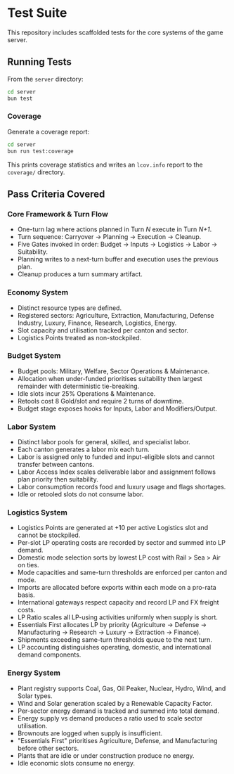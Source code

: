 # Test Suite

This repository includes scaffolded tests for the core systems of the game server.

## Running Tests

From the `server` directory:

```bash
cd server
bun test
```

### Coverage

Generate a coverage report:

```bash
cd server
bun run test:coverage
```

This prints coverage statistics and writes an `lcov.info` report to the `coverage/` directory.

## Pass Criteria Covered

### Core Framework & Turn Flow
- One-turn lag where actions planned in Turn *N* execute in Turn *N+1*.
- Turn sequence: Carryover → Planning → Execution → Cleanup.
- Five Gates invoked in order: Budget → Inputs → Logistics → Labor → Suitability.
- Planning writes to a next-turn buffer and execution uses the previous plan.
- Cleanup produces a turn summary artifact.

### Economy System
- Distinct resource types are defined.
- Registered sectors: Agriculture, Extraction, Manufacturing, Defense Industry, Luxury, Finance, Research, Logistics, Energy.
- Slot capacity and utilisation tracked per canton and sector.
- Logistics Points treated as non-stockpiled.

### Budget System
- Budget pools: Military, Welfare, Sector Operations & Maintenance.
- Allocation when under-funded prioritises suitability then largest remainder with deterministic tie-breaking.
- Idle slots incur 25% Operations & Maintenance.
- Retools cost 8 Gold/slot and require 2 turns of downtime.
- Budget stage exposes hooks for Inputs, Labor and Modifiers/Output.

### Labor System
- Distinct labor pools for general, skilled, and specialist labor.
- Each canton generates a labor mix each turn.
- Labor is assigned only to funded and input-eligible slots and cannot transfer between cantons.
- Labor Access Index scales deliverable labor and assignment follows plan priority then suitability.
- Labor consumption records food and luxury usage and flags shortages.
- Idle or retooled slots do not consume labor.

### Logistics System
- Logistics Points are generated at +10 per active Logistics slot and cannot be stockpiled.
- Per-slot LP operating costs are recorded by sector and summed into LP demand.
- Domestic mode selection sorts by lowest LP cost with Rail > Sea > Air on ties.
- Mode capacities and same-turn thresholds are enforced per canton and mode.
- Imports are allocated before exports within each mode on a pro-rata basis.
- International gateways respect capacity and record LP and FX freight costs.
- LP Ratio scales all LP-using activities uniformly when supply is short.
- Essentials First allocates LP by priority (Agriculture → Defense → Manufacturing → Research → Luxury → Extraction → Finance).
- Shipments exceeding same-turn thresholds queue to the next turn.
- LP accounting distinguishes operating, domestic, and international demand components.

### Energy System
- Plant registry supports Coal, Gas, Oil Peaker, Nuclear, Hydro, Wind, and Solar types.
- Wind and Solar generation scaled by a Renewable Capacity Factor.
- Per-sector energy demand is tracked and summed into total demand.
- Energy supply vs demand produces a ratio used to scale sector utilisation.
- Brownouts are logged when supply is insufficient.
- "Essentials First" prioritises Agriculture, Defense, and Manufacturing before other sectors.
- Plants that are idle or under construction produce no energy.
- Idle economic slots consume no energy.

